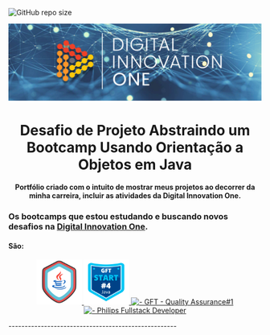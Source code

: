 ![GitHub repo size](https://img.shields.io/github/repo-size/AlanJoabio/DesafiodaDIO) 

<!--Banner session-->

<p align="center">
<img src="./photo/Mono.png" alt="DIO" tittle="Digital Innovation One">
</p>

<!--Banner session-->

<h1 align="center">
Desafio de Projeto Abstraindo um Bootcamp Usando Orientação a Objetos em Java
<h4 align="center">
Portfólio criado com o intuito de mostrar meus projetos ao decorrer da minha carreira, incluir  as atividades da Digital Innovation One.

### Os bootcamps que estou estudando e buscando novos desafios na [Digital Innovation One](https://digitalinnovation.one/).

#### São:

<p align="center">

<!-- Ícones das linguagens -->

<!-- Java -->

<a href="[https://web.dio.me/track/java-developer]">
<img src="./photo/java.png" alt=" - Java Developer" tittle="Java" width="90" height="90">

<!-- gft-start-4-Java -->

<a href="[https://web.dio.me/track/gft-start-4-java]">
<img src="./photo/gft.png" alt=" - GFT Start #4 Java" tittle="Java" width="90" height="90">
</a>

<a href="[https://web.dio.me/track/cd71a3e7-dfd2-425a-b635-5db0dbae00da]">
<img src="https://hermes.digitalinnovation.one/tracks/936b7d01-ec68-409b-9db7-e1a5c06a3efe.png" alt=" - GFT - Quality Assurance#1" tittle="Java" width="90" height="90">
</a>

<a href="[https://web.dio.me/track/5c0a81e0-3566-4314-8075-298147b2858d]">
<img src="https://hermes.digitalinnovation.one/tracks/0168902d-e703-4a51-af7a-eceda69637f1.png" alt=" - Philips Fullstack Developer" tittle="Java" width="90" height="90">
</a>
  
</p>
----------------------------------------------------
